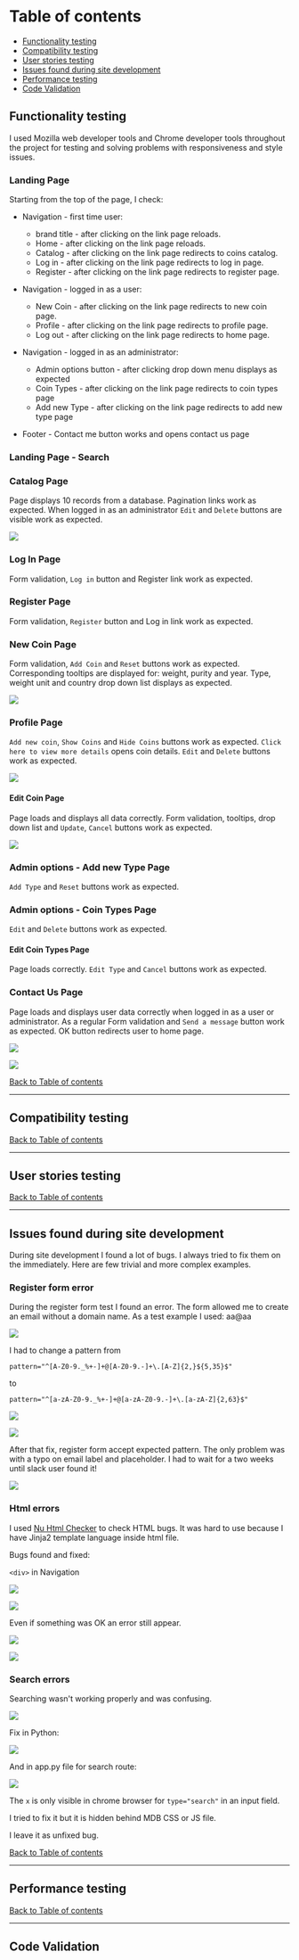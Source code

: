 # Table of contents
- [Functionality testing](#functionality-testing)
- [Compatibility testing](#compatibility-testing)
- [User stories testing](#user-stories-testing)
- [Issues found during site development](#issues-found-during-site-development)
- [Performance testing](#performance-testing)
- [Code Validation](#code-validation)

## Functionality testing

I used Mozilla web developer tools and Chrome developer tools throughout the project for testing and solving problems with responsiveness and style issues.

### Landing Page 

Starting from the top of the page, I check:

* Navigation - first time user:
    - brand title - after clicking on the link page reloads.
    - Home - after clicking on the link page reloads.
    - Catalog - after clicking on the link page redirects to coins catalog.
    - Log in - after clicking on the link page redirects to log in page.
    - Register - after clicking on the link page redirects to register page.

* Navigation - logged in as a user:
    - New Coin - after clicking on the link page redirects to new coin page.
    - Profile - after clicking on the link page redirects to profile page.
    - Log out - after clicking on the link page redirects to home page.

* Navigation - logged in as an administrator:
    - Admin options button - after clicking drop down menu displays as expected
    - Coin Types - after clicking on the link page redirects to coin types page
    - Add new Type - after clicking on the link page redirects to add new type page

* Footer - Contact me button works and opens contact us page

### Landing Page - Search

### Catalog Page

Page displays 10 records from a database. Pagination links work as expected.
When logged in as an administrator `Edit` and `Delete` buttons are visible work as expected.

![](md_data/test/catalog_administrator.png)

### Log In Page

Form validation, `Log in` button and Register link work as expected.

### Register Page

Form validation, `Register` button and Log in link work as expected.

### New Coin Page

Form validation, `Add Coin` and `Reset` buttons work as expected.
Corresponding tooltips are displayed for: weight, purity and year.
Type, weight unit and country drop down list displays as expected.

![](md_data/test/new_coin_validation.png)

### Profile Page

`Add new coin`, `Show Coins` and `Hide Coins` buttons work as expected.
`Click here to view more details` opens coin details. `Edit` and `Delete` buttons work as expected.

![](md_data/test/profile.png)

#### Edit Coin Page

Page loads and displays all data correctly.
Form validation, tooltips, drop down list and `Update`, `Cancel` buttons work as expected.

![](md_data/test/edit_coin.png)

### Admin options - Add new Type Page

`Add Type` and `Reset` buttons work as expected. 

### Admin options - Coin Types Page

`Edit` and `Delete` buttons work as expected.

#### Edit Coin Types Page

Page loads correctly. `Edit Type` and `Cancel` buttons work as expected.

### Contact Us Page

Page loads and displays user data correctly when logged in as a user or administrator. As a regular
Form validation and `Send a message` button work as expected. OK button redirects user to home page.

![](md_data/test/contact_us_page.png)

![](md_data/test/email.png)


[Back to Table of contents](#table-of-contents)
___
## Compatibility testing


[Back to Table of contents](#table-of-contents)
___
## User stories testing


[Back to Table of contents](#table-of-contents)
___
## Issues found during site development

During site development I found a lot of bugs. I always tried to fix them on the immediately.
Here are few trivial and more complex examples.

### Register form error

During the register form test I found an error.
The form allowed me to create an email without a domain name. As a test example I used: aa@aa

![](md_data/test/emailtest.png)


I had to change a pattern from

`pattern="^[A-Z0-9._%+-]+@[A-Z0-9.-]+\.[A-Z]{2,}${5,35}$"`

to

`pattern="^[a-zA-Z0-9._%+-]+@[a-zA-Z0-9.-]+\.[a-zA-Z]{2,63}$"`

![](md_data/test/emailcorrectpatternerror.png)

![](md_data/test/emailcorrectpatterndb.png)

After that fix, register form accept expected pattern. The only problem was with a typo on email label and placeholder.
I had to wait for a two weeks until slack user found it!

![](md_data/test/email_slack.png)

### Html errors

I used [Nu Html Checker](https://validator.w3.org/nu/) to check HTML bugs.
It was hard to use because I have Jinja2 template language inside html file.

Bugs found and fixed:

`<div>` in Navigation

![](md_data/test/div_in_navbar.png)

![](md_data/test/div_in_navbar_fix.png)

Even if something was OK an error still appear.

![](md_data/test/p.png)

![](md_data/test/p_fix.png)


### Search errors

Searching wasn't working properly and was confusing.

![](md_data/test/search.png)

Fix in Python:

![](md_data/test/index_update.png)

And in app.py file for search route:

![](md_data/test/app_py.png)

The `x` is only visible in chrome browser for `type="search"` in an input field.

I tried to fix it but it is hidden behind MDB CSS or JS file.

I leave it as unfixed bug.

[Back to Table of contents](#table-of-contents)
___
## Performance testing


[Back to Table of contents](#table-of-contents)
___
## Code Validation